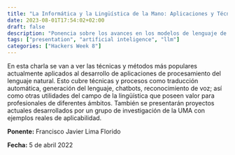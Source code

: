 ```yaml
---
title: "La Informática y la Lingüística de la Mano: Aplicaciones y Técnicas Actuales de IA para Procesamiento del Lenguaje"
date: 2023-08-01T17:54:02+02:00
draft: false
description: "Ponencia sobre los avances en los modelos de lenguaje de ia actuales"
tags: ["presentation", "artificial inteligence", "llm"]
categories: ["Hackers Week 8"]
---
```

En esta charla se van a ver las técnicas y métodos más populares actualmente aplicados al desarrollo de aplicaciones de procesamiento del lenguaje natural. Esto cubre técnicas y procesos como traducción automática, generación del lenguaje, chatbots, reconocimiento de voz; así como otras utilidades del campo de la lingüística que poseen valor para profesionales de diferentes ámbitos. También se presentarán proyectos actuales desarrollados por un grupo de investigación de la UMA con ejemplos reales de aplicabilidad.

**Ponente:** Francisco Javier Lima Florido

**Fecha:** 5 de abril 2022